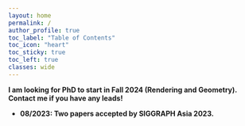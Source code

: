 ```yaml
---
layout: home
permalink: /
author_profile: true
toc_label: "Table of Contents"
toc_icon: "heart"
toc_sticky: true
toc_left: true
classes: wide
---
```


**I am looking for PhD to start in Fall 2024 (Rendering and Geometry). Contact me if you have any leads!**

- **08/2023: Two papers accepted by SIGGRAPH Asia 2023.**

